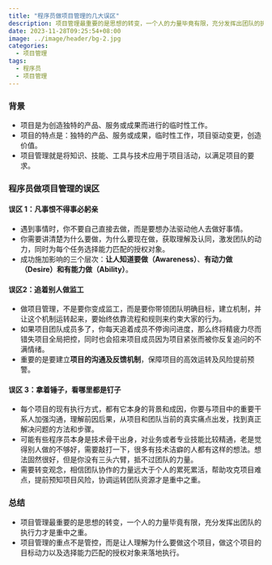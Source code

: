 ```yaml
---
title: "程序员做项目管理的几大误区"
description: 项目管理最重要的是思想的转变，一个人的力量毕竟有限，充分发挥出团队的执行力才是重中之重。
date: 2023-11-28T09:25:54+08:00
image: ../image/header/bg-2.jpg
categories:
  - 项目管理
tags:
  - 程序员
  - 项目管理
---
```


### 背景
- 项目是为创造独特的产品、服务或成果而进行的临时性工作。
- 项目的特点是：独特的产品、服务或成果，临时性工作，项目驱动变更，创造价值。
- 项目管理就是将知识、技能、工具与技术应用于项目活动，以满足项目的要求。

### 程序员做项目管理的误区

#### 误区 1：凡事恨不得事必躬亲
- 遇到事情时，你不要自己直接去做，而是要想办法驱动他人去做好事情。
- 你需要讲清楚为什么要做，为什么要现在做，获取理解及认同，激发团队的动力，同时为每个任务选择能力匹配的授权对象。
-  成功施加影响的三个层次：**让人知道要做（Awareness）**、**有动力做（Desire）**和**有能力做（Ability）**。

#### 误区2：追着别人做监工
- 做项目管理，不是要你变成监工，而是要你带领团队明确目标，建立机制，并让这个机制运转起来，要始终依靠流程和规则来约束大家的行为。
- 如果项目团队成员多了，你每天追着成员不停询问进度，那么终将精疲力尽而错失项目全局把控，同时也会招来项目成员因为项目紧张而被你反复追问的不满情绪。
- 重要的是要建立**项目的沟通及反馈机制**，保障项目的高效运转及风险提前预警。

#### 误区 3：拿着锤子，看哪里都是钉子
- 每个项目的现有执行方式，都有它本身的背景和成因，你要与项目中的重要干系人加强沟通，理解前因后果，从项目和团队当前的真实痛点出发，找到真正解决问题的方法和步骤。
- 可能有些程序员本身是技术骨干出身，对业务或者专业技能比较精通，老是觉得别人做的不够好，需要敲打一下，很多有技术洁癖的人都有这样的想法。想法固然很好，但是你没有三头六臂，抵不过团队的力量。
- 需要转变观念，相信团队协作的力量远大于个人的累死累活，帮助攻克项目难点，提前预知项目风险，协调运转团队资源才是重中之重。

### 总结
- 项目管理最重要的是思想的转变，一个人的力量毕竟有限，充分发挥出团队的执行力才是重中之重。
- 项目管理的重点不是管控，而是让人理解为什么要做这个项目，做这个项目的目标动力以及选择能力匹配的授权对象来落地执行。